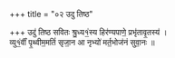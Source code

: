 +++
title = "०२ उदु तिष्ठ"

+++
उदु॑ तिष्ठ सवितः श्रु॒ध्य१॒॑स्य हिर॑ण्यपाणे॒ प्रभृ॑तावृ॒तस्य॑ ।  
व्यु१॒॑र्वीं पृ॒थ्वीम॒मतिं॑ सृजा॒न आ नृभ्यो॑ मर्त॒भोज॑नं सुवा॒नः ॥